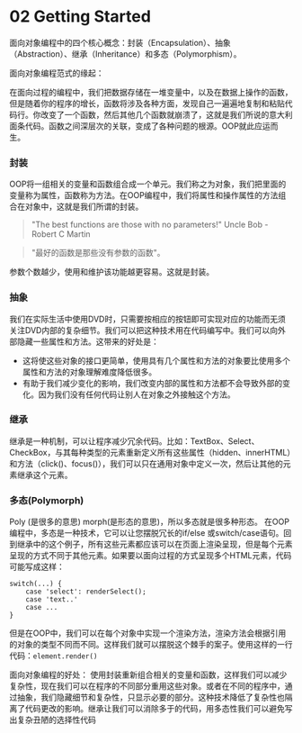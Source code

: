 # 02 Getting Started

面向对象编程中的四个核心概念：封装（Encapsulation）、抽象（Abstraction）、继承（Inheritance）和多态（Polymorphism）。

面向对象编程范式的缘起：

在面向过程的编程中，我们把数据存储在一堆变量中，以及在数据上操作的函数，但是随着你的程序的增长，函数将涉及各种方面，发现自己一遍遍地复制和粘贴代码行。你改变了一个函数，然后其他几个函数就崩溃了，这就是我们所说的意大利面条代码。函数之间深层次的关联，变成了各种问题的根源。OOP就此应运而生。

### 封装
OOP将一组相关的变量和函数组合成一个单元。我们称之为对象，我们把里面的变量称为属性，函数称为方法。在OOP编程中，我们将属性和操作属性的方法组合在对象中，这就是我们所谓的封装。

> "The best functions are those with no parameters!"
> Uncle Bob - Robert C Martin

> "最好的函数是那些没有参数的函数"。

参数个数越少，使用和维护该功能越更容易。这就是封装。

### 抽象
我们在实际生活中使用DVD时，只需要按相应的按钮即可实现对应的功能而无须关注DVD内部的复杂细节。我们可以把这种技术用在代码编写中。我们可以向外部隐藏一些属性和方法。这带来的好处是：
* 这将使这些对象的接口更简单，使用具有几个属性和方法的对象要比使用多个属性和方法的对象理解难度降低很多。
* 有助于我们减少变化的影响，我们改变内部的属性和方法都不会导致外部的变化。因为我们没有任何代码让别人在对象之外接触这个方法。

### 继承
继承是一种机制，可以让程序减少冗余代码。比如：TextBox、Select、CheckBox，与其每种类型的元素重新定义所有这些属性（hidden、innerHTML）和方法（click()、focus()），我们可以只在通用对象中定义一次，然后让其他的元素继承这个元素。

### 多态(Polymorph)
Poly (是很多的意思) morph(是形态的意思)，所以多态就是很多种形态。
在OOP编程中，多态是一种技术，它可以让您摆脱冗长的if/else 或switch/case语句。回到继承中的这个例子，所有这些元素都应该可以在页面上渲染呈现，但是每个元素呈现的方式不同于其他元素。如果要以面向过程的方式呈现多个HTML元素，代码可能写成这样：

```
switch(...) {
    case 'select': renderSelect();
    case 'text..'
    case ...
}
```

但是在OOP中，我们可以在每个对象中实现一个渲染方法，渲染方法会根据引用的对象的类型不同而不同。这样我们就可以摆脱这个棘手的案子。使用这样的一行代码：`element.render()`

面向对象编程的好处：
使用封装重新组合相关的变量和函数，这样我们可以减少复杂性，现在我们可以在程序的不同部分重用这些对象。或者在不同的程序中，通过抽象，我们隐藏细节和复杂性，只显示必要的部分。这种技术降低了复杂性也隔离了代码更改的影响。继承让我们可以消除多于的代码，用多态性我们可以避免写出复杂丑陋的选择性代码
